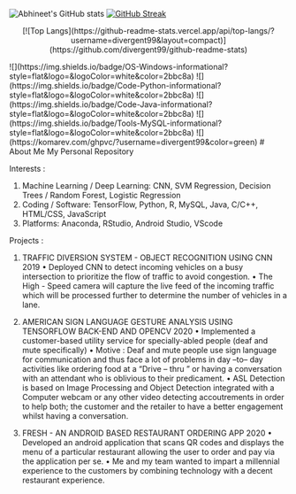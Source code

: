 ![Abhineet's GitHub stats](https://github-readme-stats.vercel.app/api?username=divergent99&show_icons=true&theme=radical)
[![GitHub Streak](http://github-readme-streak-stats.herokuapp.com?user=divergent99&theme=dark&date_format=M%20j%5B%2C%20Y%5D)](https://git.io/streak-stats)

<p align='center'>
[![Top Langs](https://github-readme-stats.vercel.app/api/top-langs/?username=divergent99&layout=compact)](https://github.com/divergent99/github-readme-stats)
</p>
![](https://img.shields.io/badge/OS-Windows-informational?style=flat&logo=<windows>&logoColor=white&color=2bbc8a) ![](https://img.shields.io/badge/Code-Python-informational?style=flat&logo=<LOGO_NAME>&logoColor=white&color=2bbc8a) ![](https://img.shields.io/badge/Code-Java-informational?style=flat&logo=<LOGO_NAME>&logoColor=white&color=2bbc8a) ![](https://img.shields.io/badge/Tools-MySQL-informational?style=flat&logo=<LOGO_NAME>&logoColor=white&color=2bbc8a)
![](https://komarev.com/ghpvc/?username=divergent99&color=green)
# About Me
My Personal Repository

Interests : 
1. Machine Learning / Deep Learning: CNN, SVM Regression, Decision Trees / Random Forest, Logistic Regression
2. Coding / Software: TensorFlow, Python, R, MySQL, Java, C/C++, HTML/CSS, JavaScript
3. Platforms: Anaconda, RStudio, Android Studio, VScode

Projects : 

1. TRAFFIC DIVERSION SYSTEM - OBJECT RECOGNITION USING CNN 2019
• Deployed CNN to detect incoming vehicles on a busy intersection to prioritize the flow of traffic to avoid congestion.
• The High - Speed camera will capture the live feed of the incoming traffic which will be processed further to determine the number of
vehicles in a lane.

2. AMERICAN SIGN LANGUAGE GESTURE ANALYSIS USING TENSORFLOW BACK-END AND OPENCV 2020
• Implemented a customer-based utility service for specially-abled people (deaf and mute specifically)
• Motive : Deaf and mute people use sign language for communication and thus face a lot of problems in day –to– day activities like
ordering food at a “Drive – thru ” or having a conversation with an attendant who is oblivious to their predicament.
• ASL Detection is based on Image Processing and Object Detection integrated with a Computer webcam or any other video detecting
accoutrements in order to help both; the customer and the retailer to have a better engagement whilst having a conversation. 

3. FRESH - AN ANDROID BASED RESTAURANT ORDERING APP 2020
• Developed an android application that scans QR codes and displays the menu of a particular restaurant allowing the user to order and pay
via the application per se.
• Me and my team wanted to impart a millennial experience to the customers by combining technology with a decent restaurant experience.
